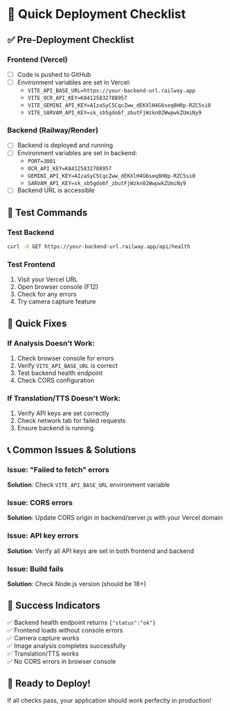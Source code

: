 # 🚀 Quick Deployment Checklist

## ✅ Pre-Deployment Checklist

### Frontend (Vercel)
- [ ] Code is pushed to GitHub
- [ ] Environment variables are set in Vercel:
  - `VITE_API_BASE_URL=https://your-backend-url.railway.app`
  - `VITE_OCR_API_KEY=K84125832788957`
  - `VITE_GEMINI_API_KEY=AIzaSyC5CqcZww_dEKXlH4G6seq8H0p-RZC5si0`
  - `VITE_SARVAM_API_KEY=sk_sb5gdo6f_zbutFjWzkn02WwpwkZUmiNy9`

### Backend (Railway/Render)
- [ ] Backend is deployed and running
- [ ] Environment variables are set in backend:
  - `PORT=3001`
  - `OCR_API_KEY=K84125832788957`
  - `GEMINI_API_KEY=AIzaSyC5CqcZww_dEKXlH4G6seq8H0p-RZC5si0`
  - `SARVAM_API_KEY=sk_sb5gdo6f_zbutFjWzkn02WwpwkZUmiNy9`
- [ ] Backend URL is accessible

## 🧪 Test Commands

### Test Backend
```bash
curl -X GET https://your-backend-url.railway.app/api/health
```

### Test Frontend
1. Visit your Vercel URL
2. Open browser console (F12)
3. Check for any errors
4. Try camera capture feature

## 🔧 Quick Fixes

### If Analysis Doesn't Work:
1. Check browser console for errors
2. Verify `VITE_API_BASE_URL` is correct
3. Test backend health endpoint
4. Check CORS configuration

### If Translation/TTS Doesn't Work:
1. Verify API keys are set correctly
2. Check network tab for failed requests
3. Ensure backend is running

## 📞 Common Issues & Solutions

### Issue: "Failed to fetch" errors
**Solution**: Check `VITE_API_BASE_URL` environment variable

### Issue: CORS errors
**Solution**: Update CORS origin in backend/server.js with your Vercel domain

### Issue: API key errors
**Solution**: Verify all API keys are set in both frontend and backend

### Issue: Build fails
**Solution**: Check Node.js version (should be 18+)

## 🎯 Success Indicators

✅ Backend health endpoint returns `{"status":"ok"}`  
✅ Frontend loads without console errors  
✅ Camera capture works  
✅ Image analysis completes successfully  
✅ Translation/TTS works  
✅ No CORS errors in browser console  

## 🚀 Ready to Deploy!

If all checks pass, your application should work perfectly in production! 